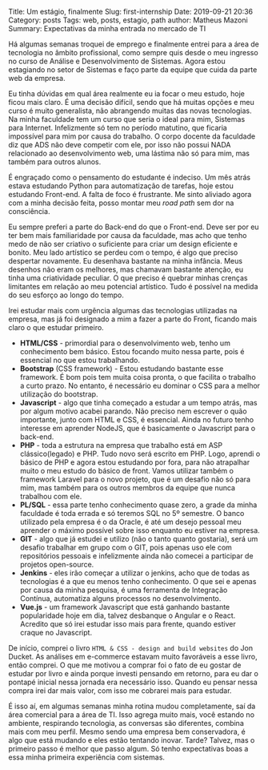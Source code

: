 Title: Um estágio, finalmente
Slug: first-internship
Date: 2019-09-21 20:36
Category: posts
Tags: web, posts, estagio, path
author: Matheus Mazoni
Summary: Expectativas da minha entrada no mercado de TI


<!-- ## Enfim, um estágio -->
  
Há algumas semanas troquei de emprego e finalmente entrei para a área de tecnologia no âmbito profissional, como sempre quis desde o meu ingresso no curso de Análise e Desenvolvimento de Sistemas. Agora estou estagiando no setor de Sistemas e faço parte da equipe que cuida da parte web da empresa. 

Eu tinha dúvidas em qual área realmente eu ia focar o meu estudo, hoje ficou mais claro. É uma decisão difícil, sendo que há muitas opções e meu curso é muito generalista, não abrangendo muitas das novas tecnologias. Na minha faculdade tem um curso que seria o ideal para mim, Sistemas para Internet. Infelizmente só tem no período matutino, que ficaria impossível para mim por causa do trabalho. O corpo docente da faculdade diz que ADS não deve competir com ele, por isso não possui NADA relacionado ao desenvolvimento web, uma lástima não só para mim, mas também para outros alunos.  

É engraçado como o pensamento do estudante é indeciso. Um mês atrás estava estudando Python para automatização de tarefas, hoje estou estudando Front-end. A falta de foco é frustrante. Me sinto aliviado agora com a minha decisão feita, posso montar meu *road path* sem dor na consciência. 

Eu sempre preferi a parte do Back-end do que o Front-end. Deve ser por eu ter bem mais familiaridade por causa da faculdade, mas acho que tenho medo de não ser criativo o suficiente para criar um design eficiente e bonito. Meu lado artístico se perdeu com o tempo, é algo que preciso despertar novamente. Eu desenhava bastante na minha infância. Meus desenhos não eram os melhores, mas chamavam bastante atenção, eu tinha uma criatividade peculiar. O que preciso é quebrar minhas crenças limitantes em relação ao meu potencial artístico. Tudo é possível na medida do seu esforço ao longo do tempo.  

Irei estudar mais com urgência algumas das tecnologias utilizadas na empresa, mas já foi designado a mim a fazer a parte do Front, ficando mais claro o que estudar primeiro.

* **HTML/CSS** - primordial para o desenvolvimento web, tenho um conhecimento bem básico. Estou focando muito nessa parte, pois é essencial no que estou trabalhando.
* **Bootstrap** (CSS framework) - Estou estudando bastante esse framework. É bom pois tem muita coisa pronta, o que facilita o trabalho a curto prazo. No entanto, é necessário eu dominar o CSS para a melhor utilização do bootstrap.
* **Javascript** - algo que tinha começado a estudar a um tempo atrás, mas por algum motivo acabei parando. Não preciso nem escrever o quão importante, junto com HTML e CSS, é essencial. Ainda no futuro tenho interesse em aprender NodeJS, que é basicamente o Javascript para o back-end.
* **PHP** - toda a estrutura na empresa que trabalho está em ASP clássico(legado) e PHP. Tudo novo será escrito em PHP. Logo, aprendi o básico de PHP e agora estou estudando por fora, para não atrapalhar muito o meu estudo do básico de front. Vamos utilizar também o framework Laravel para o novo projeto, que é um desafio não só para mim, mas também para os outros membros da equipe que nunca trabalhou com ele.
* **PL/SQL** - essa parte tenho conhecimento quase zero, a grade da minha faculdade é toda errada e só teremos SQL no 5º semestre. O banco utilizado pela empresa é o da Oracle, é até um desejo pessoal meu aprender o máximo possível sobre isso enquanto eu estiver na empresa.
* **GIT** - algo que já estudei e utilizo (não o tanto quanto gostaria), será um desafio trabalhar em grupo com o GIT, pois apenas uso ele com repositórios pessoais e infelizmente ainda não comecei a participar de projetos open-source.
* **Jenkins** - eles irão começar a utilizar o jenkins, acho que de todas as tecnologias é a que eu menos tenho conhecimento. O que sei e apenas por causa da minha pesquisa, é uma ferramenta de Integração Contínua, automatiza alguns processos no desenvolvimento.
* **Vue.js** - um framework Javascript que está ganhando bastante popularidade hoje em dia, talvez desbanque o Angular e o React. Acredito que só irei estudar isso mais para frente, quando estiver craque no Javascript.

De início, comprei o livro `HTML & CSS - design and build websites` do Jon Ducket. As análises em e-commerce estavam muito favoráveis a esse livro, então comprei. O que me motivou a comprar foi o fato de eu gostar de estudar por livro e ainda porque investi pensando em retorno, para eu dar o pontapé inicial nessa jornada era necessário isso. Quando eu pensar nessa compra irei dar mais valor, com isso me cobrarei mais para estudar.

É isso aí, em algumas semanas minha rotina mudou completamente, saí da área comercial para a área de TI. Isso agrega muito mais, você estando no ambiente, respirando tecnologia, as conversas são diferentes, combina mais com meu perfil. Mesmo sendo uma empresa bem conservadora, é algo que está mudando e eles estão tentando inovar. Tarde? Talvez, mas o primeiro passo é melhor que passo algum. Só tenho expectativas boas a essa minha primeira experiência com sistemas.